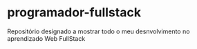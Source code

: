 # programador-fullstack
 Repositório designado a mostrar todo o meu desnvolvimento no aprendizado Web FullStack
